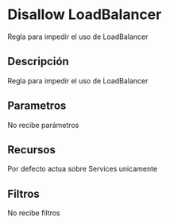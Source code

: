 # Disallow LoadBalancer

Regla para impedir el uso de LoadBalancer

## Descripción

Regla para impedir el uso de LoadBalancer

## Parametros

No recibe parámetros

## Recursos

Por defecto actua sobre Services unicamente

## Filtros

No recibe filtros

